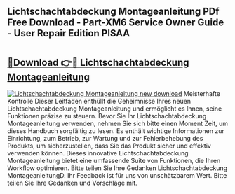 ## Lichtschachtabdeckung Montageanleitung PDf Free Download - Part-XM6 Service Owner Guide - User Repair Edition PlSAA

# <h2><a href="http://df88v8z.blite.top/?on=Lichtschachtabdeckung+Montageanleitung">🔗Download 👉🔴 Lichtschachtabdeckung Montageanleitung</a></h2>

[![Lichtschachtabdeckung Montageanleitung new download](https://i.imgur.com/lujVjoI.png)](http://df88v8z.blite.top/?on=Lichtschachtabdeckung+Montageanleitung)
Meisterhafte Kontrolle Dieser Leitfaden enthüllt die Geheimnisse Ihres neuen Lichtschachtabdeckung Montageanleitung und ermöglicht es Ihnen, seine Funktionen präzise zu steuern. Bevor Sie Ihr Lichtschachtabdeckung Montageanleitung verwenden, nehmen Sie sich bitte einen Moment Zeit, um dieses Handbuch sorgfältig zu lesen. Es enthält wichtige Informationen zur Einrichtung, zum Betrieb, zur Wartung und zur Fehlerbehebung des Produkts, um sicherzustellen, dass Sie das Produkt sicher und effektiv verwenden können. Dieses innovative Lichtschachtabdeckung Montageanleitung bietet eine umfassende Suite von Funktionen, die Ihren Workflow optimieren. Bitte teilen Sie Ihre Gedanken Lichtschachtabdeckung MontageanleitungD. Ihr Feedback ist für uns von unschätzbarem Wert. Bitte teilen Sie Ihre Gedanken und Vorschläge mit.
